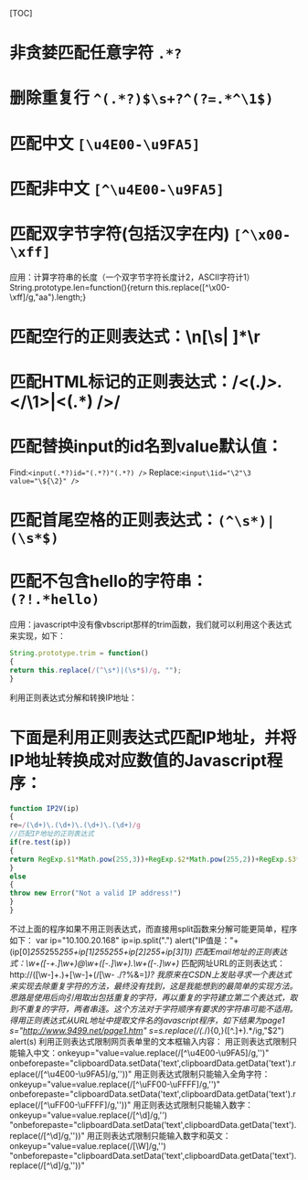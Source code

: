 [TOC]

# 非贪婪匹配任意字符  ` .*? `

# 删除重复行 ` ^(.*?)$\s+?^(?=.*^\1$) `
# 匹配中文 ` [\u4E00-\u9FA5] `
# 匹配非中文 ` [^\u4E00-\u9FA5] `
# 匹配双字节字符(包括汉字在内) ` [^\x00-\xff] `


应用：计算字符串的长度（一个双字节字符长度计2，ASCII字符计1）
String.prototype.len=function(){return this.replace([^\x00-\xff]/g,"aa").length;}


# 匹配空行的正则表达式：\n[\s| ]*\r


# 匹配HTML标记的正则表达式：/<(.*)>.*<\/\1>|<(.*) \/>/ 


# 匹配替换input的id名到value默认值：
 Find:` <input(.*?)id="(.*?)"(.*?) /> `
 Replace:` <input\1id="\2"\3 value="\${\2}" /> `


# 匹配首尾空格的正则表达式：` (^\s*)|(\s*$) `


# 匹配不包含hello的字符串：` (?!.*hello) `


应用：javascript中没有像vbscript那样的trim函数，我们就可以利用这个表达式来实现，如下：
```JavaScript
String.prototype.trim = function()
{
return this.replace(/(^\s*)|(\s*$)/g, "");
}
```
利用正则表达式分解和转换IP地址：
# 下面是利用正则表达式匹配IP地址，并将IP地址转换成对应数值的Javascript程序：


```JavaScript
function IP2V(ip)
{
re=/(\d+)\.(\d+)\.(\d+)\.(\d+)/g 
//匹配IP地址的正则表达式
if(re.test(ip))
{
return RegExp.$1*Math.pow(255,3))+RegExp.$2*Math.pow(255,2))+RegExp.$3*255+RegExp.$4*1
}
else
{
throw new Error("Not a valid IP address!")
}
}
```


不过上面的程序如果不用正则表达式，而直接用split函数来分解可能更简单，程序如下：
var ip="10.100.20.168"
ip=ip.split(".")
alert("IP值是："+(ip[0]*255*255*255+ip[1]*255*255+ip[2]*255+ip[3]*1))
匹配Email地址的正则表达式：\w+([-+.]\w+)*@\w+([-.]\w+)*\.\w+([-.]\w+)*
匹配网址URL的正则表达式：http://([\w-]+\.)+[\w-]+(/[\w- ./?%&=]*)?
我原来在CSDN上发贴寻求一个表达式来实现去除重复字符的方法，最终没有找到，这是我能想到的最简单的实现方法。思路是使用后向引用取出包括重复的字符，再以重复的字符建立第二个表达式，取到不重复的字符，两者串连。这个方法对于字符顺序有要求的字符串可能不适用。
得用正则表达式从URL地址中提取文件名的javascript程序，如下结果为page1
s="http://www.9499.net/page1.htm"
s=s.replace(/(.*\/){0,}([^\.]+).*/ig,"$2")
alert(s)
利用正则表达式限制网页表单里的文本框输入内容：
用正则表达式限制只能输入中文：onkeyup="value=value.replace(/[^\u4E00-\u9FA5]/g,'')" onbeforepaste="clipboardData.setData('text',clipboardData.getData('text').replace(/[^\u4E00-\u9FA5]/g,''))"
用正则表达式限制只能输入全角字符： onkeyup="value=value.replace(/[^\uFF00-\uFFFF]/g,'')" onbeforepaste="clipboardData.setData('text',clipboardData.getData('text').replace(/[^\uFF00-\uFFFF]/g,''))"
用正则表达式限制只能输入数字：onkeyup="value=value.replace(/[^\d]/g,'') "onbeforepaste="clipboardData.setData('text',clipboardData.getData('text').replace(/[^\d]/g,''))"
用正则表达式限制只能输入数字和英文：onkeyup="value=value.replace(/[\W]/g,'') "onbeforepaste="clipboardData.setData('text',clipboardData.getData('text').replace(/[^\d]/g,''))"